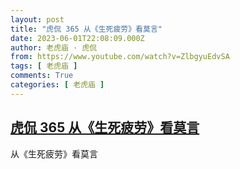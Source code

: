 ```yaml
---
layout: post
title: "虎侃 365 从《生死疲劳》看莫言"
date: 2023-06-01T22:08:09.000Z
author: 老虎庙 · 虎侃
from: https://www.youtube.com/watch?v=ZlbgyuEdvSA
tags: [ 老虎庙 ]
comments: True
categories: [ 老虎庙 ]
---
```

<!--1685657289000-->
[虎侃 365 从《生死疲劳》看莫言](https://www.youtube.com/watch?v=ZlbgyuEdvSA)
------

<div>
从《生死疲劳》看莫言
</div>
